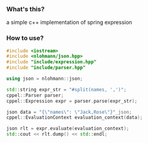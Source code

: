### What's this?
a simple c++ implementation of spring expression

### How to use?
```c++
#include <iostream>
#include <nlohmann/json.hpp>
#include "include/expression.hpp"
#include "include/parser.hpp"

using json = nlohmann::json;

std::string expr_str = "#split(names, ',')";
cppel::Parser parser;
cppel::Expression expr = parser.parse(expr_str);

json data = "{\"names\": \"Jack,Rose\"}"_json;
cppel::EvaluationContext evaluation_context(data);

json rlt = expr.evaluate(evaluation_context);
std::cout << rlt.dump() << std::endl;
```